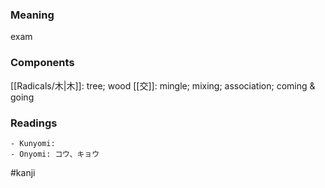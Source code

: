 ### Meaning

exam

### Components

[[Radicals/木|木]]: tree; wood [[交]]: mingle; mixing; association; coming & going

### Readings

```
- Kunyomi: 
- Onyomi: コウ、キョウ
```

#kanji